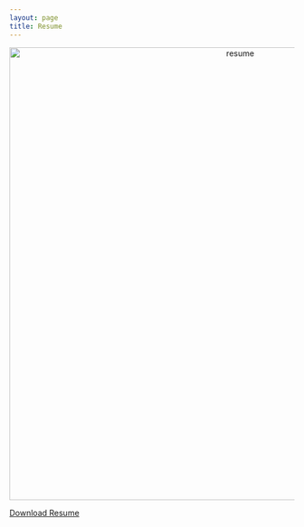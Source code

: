 ```yaml
---
layout: page
title: Resume
---
```





<div style="text-align: center;">
    <img src="/assets/img/resume.jpeg" alt="resume" width="800"/>
</div>

[Download Resume](/assets/pdfs/resume.pdf)

